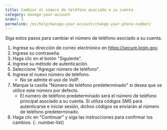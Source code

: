 ```yaml
---
title: Cambiar el número de teléfono asociado a su cuenta
category: manage-your-account
order: 3
permalink: /es/help/manage-your-account/change-your-phone-number/
---
```

Siga estos pasos para cambiar el número de teléfono asociado a su cuenta.

1. Ingrese su dirección de correo electrónico en <https://secure.login.gov>.
1. Ingrese su contraseña.
1. Haga clic en el botón "Siguiente".
1. Ingrese su método de autenticación.
1. Seleccione "Agregar número de teléfono".
1. Ingrese el nuevo número de teléfono.
   * No se admite el uso de VoIP.
1. Marque la casilla "Número de teléfono predeterminado" si desea que se utilice este número por defecto.
   * El número de teléfono predeterminado será el número de teléfono principal asociado a su cuenta. Si utiliza códigos SMS para autenticarse e iniciar sesión, dichos códigos se enviarán al número de teléfono predeterminado.
1. Haga clic en "Continuar" y siga las instrucciones para confirmar los cambios.
   {: .number-list}